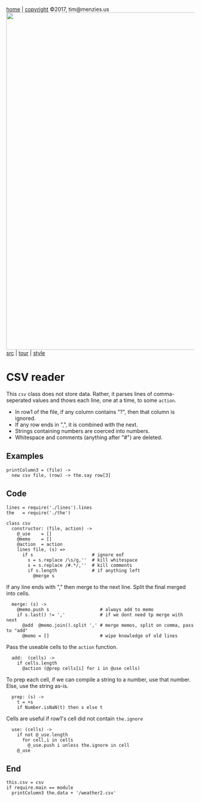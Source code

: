 [home](http://tiny.cc/koff) |
[copyright](https://github.com/koffee/script/blob/master/LICENSE.md) &copy;2017, tim&commat;menzies.us<br>
[<img width=900 src=https://raw.githubusercontent.com/koffee/script/master/img/head.jpg>](http://tiny.cc/koffee)<br>
[src](https://github.com/koffee/script/tree/master/lib) |
[tour](https://github.com/koffee/script/blob/master/docs/TOUR.md) |
[style](https://github.com/koffee/script/blob/master/docs/STYLE.md) 

# CSV reader

This `csv` class does not store data. Rather, it parses lines of
comma-seperated values and thows each line, one at a time, to
some `action`.

- In row1 of the file, if any column contains "?", then that column is ignored.
- If any row ends in ",", it is combined with the next.
- Strings containing numbers are coerced into numbers.
- Whitespace and comments (anything after "#") are deleted.

## Examples

    printColumn3 = (file) -> 
      new csv file, (row) -> the.say row[3]

## Code

    lines = require('./lines').lines
    the   = require('./the')

    class csv
      constructor: (file, action) ->
        @_use    = []
        @memo    = []
        @action  = action
        lines file, (s) =>
          if s                      # ignore eof
            s = s.replace /\s/g,''  # kill whitespace
            s = s.replace /#.*/,''  # kill comments
            if s.length             # if anything left
              @merge s

If any line ends with "," then merge
to the next line.  Split the final merged into cells.  

      merge: (s) ->
        @memo.push s                   # always add to memo
        if s.last() != ','             # if we dont need tp merge with next
          @add  @memo.join().split ',' # merge memos, split on comma, pass to "add"
          @memo = []                   # wipe knowledge of old lines

Pass the useable  cells to the `action` function.

      add:  (cells) ->
        if cells.length
          @action (@prep cells[i] for i in @use cells)

To prep each cell, if we can compile a string to a number,
use that number. Else, use the string as-is.

      prep: (s) ->
        t = +s
        if Number.isNaN(t) then s else t

Cells are useful if row1's cell did not contain `the.ignore`

      use: (cells) ->
        if not @_use.length
          for cell,i in cells
            @_use.push i unless the.ignore in cell
        @_use

## End 

    this.csv = csv
    if require.main == module
      printColumn3 the.data + '/weather2.csv'
